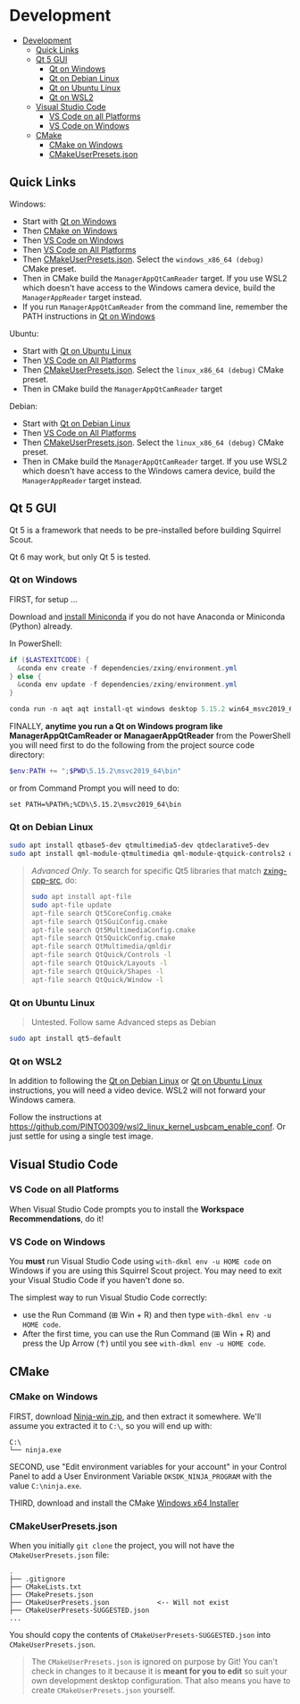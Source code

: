 # Development

- [Development](#development)
  - [Quick Links](#quick-links)
  - [Qt 5 GUI](#qt-5-gui)
    - [Qt on Windows](#qt-on-windows)
    - [Qt on Debian Linux](#qt-on-debian-linux)
    - [Qt on Ubuntu Linux](#qt-on-ubuntu-linux)
    - [Qt on WSL2](#qt-on-wsl2)
  - [Visual Studio Code](#visual-studio-code)
    - [VS Code on all Platforms](#vs-code-on-all-platforms)
    - [VS Code on Windows](#vs-code-on-windows)
  - [CMake](#cmake)
    - [CMake on Windows](#cmake-on-windows)
    - [CMakeUserPresets.json](#cmakeuserpresetsjson)

## Quick Links

Windows:

- Start with [Qt on Windows](#qt-on-windows)
- Then [CMake on Windows](#cmake-on-windows)
- Then [VS Code on Windows](#vs-code-on-windows)
- Then [VS Code on All Platforms](#vs-code-on-all-platforms)
- Then [CMakeUserPresets.json](#cmakeuserpresetsjson). Select the `windows_x86_64 (debug)` CMake preset.
- Then in CMake build the `ManagerAppQtCamReader` target. If you use WSL2 which doesn't have access to the Windows camera device, build the `ManagerAppReader` target instead.
- If you run `ManagerAppQtCamReader` from the command line, remember the PATH instructions in [Qt on Windows](#qt-on-windows)

Ubuntu:

- Start with [Qt on Ubuntu Linux](#qt-on-ubuntu-linux)
- Then [VS Code on All Platforms](#vs-code-on-all-platforms)
- Then [CMakeUserPresets.json](#cmakeuserpresetsjson). Select the `linux_x86_64 (debug)` CMake preset.
- Then in CMake build the `ManagerAppQtCamReader` target

Debian:

- Start with [Qt on Debian Linux](#qt-on-debian-linux)
- Then [VS Code on All Platforms](#vs-code-on-all-platforms)
- Then [CMakeUserPresets.json](#cmakeuserpresetsjson). Select the `linux_x86_64 (debug)` CMake preset.
- Then in CMake build the `ManagerAppQtCamReader` target. If you use WSL2 which doesn't have access to the Windows camera device, build the `ManagerAppReader` target instead.

## Qt 5 GUI

Qt 5 is a framework that needs to be pre-installed before building Squirrel Scout.

Qt 6 may work, but only Qt 5 is tested.

### Qt on Windows

FIRST, for setup ...

Download and [install Miniconda](https://docs.conda.io/projects/miniconda/en/latest/miniconda-install.html)
if you do not have Anaconda or Miniconda (Python) already.

In PowerShell:

```powershell
if ($LASTEXITCODE) {
  &conda env create -f dependencies/zxing/environment.yml
} else {
  &conda env update -f dependencies/zxing/environment.yml
}

conda run -n aqt aqt install-qt windows desktop 5.15.2 win64_msvc2019_64 -m all
```

FINALLY, **anytime you run a Qt on Windows program like ManagerAppQtCamReader or ManagaerAppQtReader**
from the PowerShell you will need first to do the following from the project source code directory:

```powershell
$env:PATH += ";$PWD\5.15.2\msvc2019_64\bin"
```

or from Command Prompt you will need to do:

```dosbatch
set PATH=%PATH%;%CD%\5.15.2\msvc2019_64\bin
```

### Qt on Debian Linux

```sh
sudo apt install qtbase5-dev qtmultimedia5-dev qtdeclarative5-dev
sudo apt install qml-module-qtmultimedia qml-module-qtquick-controls2 qml-module-qtquick-layouts qml-module-qtquick-shapes qml-module-qtquick-window2
```

> *Advanced Only*. To search for specific Qt5 libraries that match
> [zxing-cpp-src](build_dev/_deps/zxing-cpp-src/example/CMakeLists.txt),
> do:
>
> ```sh
> sudo apt install apt-file
> sudo apt-file update
> apt-file search Qt5CoreConfig.cmake
> apt-file search Qt5GuiConfig.cmake
> apt-file search Qt5MultimediaConfig.cmake
> apt-file search Qt5QuickConfig.cmake
> apt-file search QtMultimedia/qmldir
> apt-file search QtQuick/Controls -l
> apt-file search QtQuick/Layouts -l
> apt-file search QtQuick/Shapes -l
> apt-file search QtQuick/Window -l
> ```

### Qt on Ubuntu Linux

> Untested. Follow same Advanced steps as Debian

```sh
sudo apt install qt5-default
```

### Qt on WSL2

In addition to following the [Qt on Debian Linux](#qt-on-debian-linux) or
[Qt on Ubuntu Linux](#qt-on-ubuntu-linux) instructions, you will need
a video device. WSL2 will not forward your Windows camera.

Follow the instructions at <https://github.com/PINTO0309/wsl2_linux_kernel_usbcam_enable_conf>.
Or just settle for using a single test image.

## Visual Studio Code

### VS Code on all Platforms

When Visual Studio Code prompts you to install the **Workspace Recommendations**, do it!

### VS Code on Windows

You **must** run Visual Studio Code using `with-dkml env -u HOME code` on Windows
if you are using this Squirrel Scout project. You may need to exit your Visual Studio Code
if you haven't done so.

The simplest way to run Visual Studio Code correctly:

- use the Run Command (⊞ Win + R) and then type `with-dkml env -u HOME code`.
- After the first time, you can use the Run Command (⊞ Win + R) and press the
  Up Arrow (↑) until you see `with-dkml env -u HOME code`.

## CMake

### CMake on Windows

FIRST, download [Ninja-win.zip](https://github.com/ninja-build/ninja/releases),
and then extract it somewhere. We'll assume you extracted it to `C:\`, so you
will end up with:

```text
C:\
└── ninja.exe
```

SECOND, use "Edit environment variables for your account" in your Control
Panel to add a User Environment Variable `DKSDK_NINJA_PROGRAM` with the
value `C:\ninja.exe`.

THIRD, download and install the CMake [Windows x64 Installer](https://cmake.org/download/)

### CMakeUserPresets.json

When you initially `git clone` the project, you will not have the
`CMakeUserPresets.json` file:

```text
.
├── .gitignore
├── CMakeLists.txt
├── CMakePresets.json
├── CMakeUserPresets.json            <-- Will not exist
├── CMakeUserPresets-SUGGESTED.json
...
```

You should copy the contents of `CMakeUserPresets-SUGGESTED.json` into
`CMakeUserPresets.json`.

> The `CMakeUserPresets.json` is ignored on purpose by Git! You can't
> check in changes to it because it is **meant for you to edit**
> so suit your own development desktop configuration.
> That also means you have to create `CMakeUserPresets.json` yourself.
